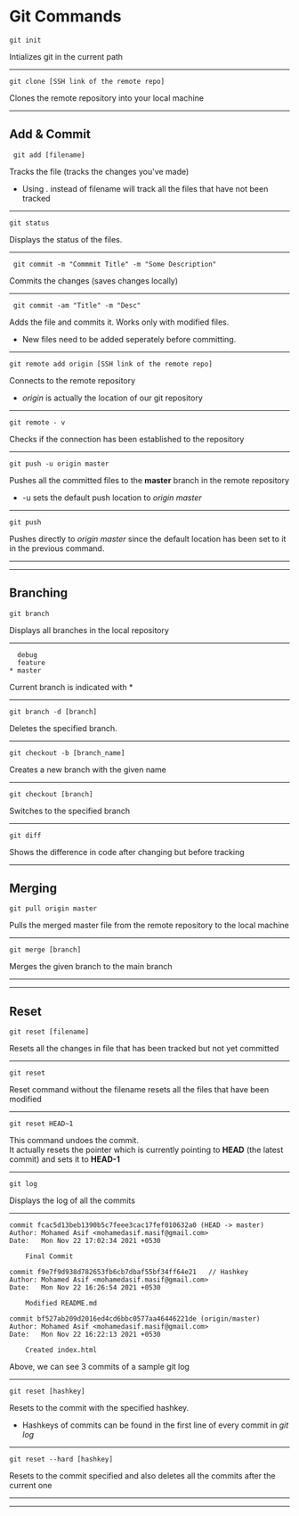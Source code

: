 # Git Commands

```
git init
```
Intializes git in the current path

---


```
git clone [SSH link of the remote repo]
```  
Clones the remote repository into your local machine


---
## Add & Commit

```
 git add [filename]
```
Tracks the file (tracks the changes you've made)

* Using . instead of filename will track all the files that have not been tracked

---

```
git status  
```   
Displays the status of the files.

---


```
 git commit -m "Commmit Title" -m "Some Description"
```

Commits the changes (saves changes locally)

---
```
 git commit -am "Title" -m "Desc"
```

Adds the file and commits it. Works only with modified files.

  * New files need to be added seperately before committing.

---

```
git remote add origin [SSH link of the remote repo] 
```
Connects to the remote repository
* *origin* is actually the location of our git repository

---
```
git remote - v
```
Checks if the connection has been established to the repository

---
```
git push -u origin master
```

Pushes all the committed files to the **master** branch in the remote repository

 * -u sets the default push location to _origin master_
---
```
git push
```
Pushes directly to _origin master_ since the default location has been set to it in the previous command.

---
---
## Branching

```
git branch
```
Displays all branches in the local repository

---
```
  debug
  feature
* master
```
Current branch is indicated with *

---

```
git branch -d [branch]
```
Deletes the specified branch.

---
```
git checkout -b [branch_name]
```
Creates a new branch with the given name

---
```
git checkout [branch]
```
Switches to the specified branch

---
```
git diff
```
Shows the difference in code after changing but before tracking

---
## Merging


```
git pull origin master
```
Pulls the merged master file from the remote repository to the local machine


---
```
git merge [branch]
```
Merges the given branch to the main branch

---
---
## Reset

```
git reset [filename]
```
Resets all the changes in file that has been tracked but not yet committed

---
```
git reset
````
Reset command without the filename resets all the files that have been modified

---
```
git reset HEAD~1
```
This command undoes the commit.  
It actually resets the pointer which is currently pointing to **HEAD** (the latest commit) and sets it to **HEAD-1**

---
```
git log 
```
Displays the log of all the commits  

----


```
commit fcac5d13beb1390b5c7feee3cac17fef010632a0 (HEAD -> master)
Author: Mohamed Asif <mohamedasif.masif@gmail.com>
Date:   Mon Nov 22 17:02:34 2021 +0530

    Final Commit

commit f9e7f9d938d782653fb6cb7dbaf55bf34ff64e21   // Hashkey
Author: Mohamed Asif <mohamedasif.masif@gmail.com>
Date:   Mon Nov 22 16:26:54 2021 +0530

    Modified README.md

commit bf527ab209d2016ed4cd6bbc0577aa46446221de (origin/master)
Author: Mohamed Asif <mohamedasif.masif@gmail.com>
Date:   Mon Nov 22 16:22:13 2021 +0530

    Created index.html
```
Above, we can see 3 commits of a sample git log

---
```
git reset [hashkey]
```
Resets to the commit with the specified hashkey.  
 * Hashkeys of commits can be found in the first line of every commit in _git log_

---
```
git reset --hard [hashkey]
```
Resets to the commit specified and also deletes all the commits after the current one
___
---
